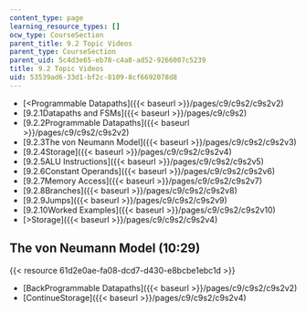 ```yaml
---
content_type: page
learning_resource_types: []
ocw_type: CourseSection
parent_title: 9.2 Topic Videos
parent_type: CourseSection
parent_uid: 5c4d3e65-eb78-c4a8-ad52-9266007c5239
title: 9.2 Topic Videos
uid: 53539ad6-33d1-bf2c-8109-8cf6692078d8
---
```


*   [\<Programmable Datapaths]({{< baseurl >}}/pages/c9/c9s2/c9s2v2)
*   [9.2.1Datapaths and FSMs]({{< baseurl >}}/pages/c9/c9s2)
*   [9.2.2Programmable Datapaths]({{< baseurl >}}/pages/c9/c9s2/c9s2v2)
*   [9.2.3The von Neumann Model]({{< baseurl >}}/pages/c9/c9s2/c9s2v3)
*   [9.2.4Storage]({{< baseurl >}}/pages/c9/c9s2/c9s2v4)
*   [9.2.5ALU Instructions]({{< baseurl >}}/pages/c9/c9s2/c9s2v5)
*   [9.2.6Constant Operands]({{< baseurl >}}/pages/c9/c9s2/c9s2v6)
*   [9.2.7Memory Access]({{< baseurl >}}/pages/c9/c9s2/c9s2v7)
*   [9.2.8Branches]({{< baseurl >}}/pages/c9/c9s2/c9s2v8)
*   [9.2.9Jumps]({{< baseurl >}}/pages/c9/c9s2/c9s2v9)
*   [9.2.10Worked Examples]({{< baseurl >}}/pages/c9/c9s2/c9s2v10)
*   [\>Storage]({{< baseurl >}}/pages/c9/c9s2/c9s2v4)

The von Neumann Model (10:29)
-----------------------------

{{< resource 61d2e0ae-fa08-dcd7-d430-e8bcbe1ebc1d >}}

*   [BackProgrammable Datapaths]({{< baseurl >}}/pages/c9/c9s2/c9s2v2)
*   [ContinueStorage]({{< baseurl >}}/pages/c9/c9s2/c9s2v4)